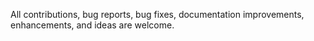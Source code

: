 
All contributions, bug reports, bug fixes, documentation improvements, enhancements, and ideas are welcome.
